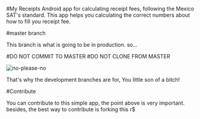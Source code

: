 
#My Receipts
Android app for calculating receipt fees, following the Mexico SAT's standard.
This app helps you calculating the correct numbers about how to fill you receipt fee.

#master branch

This branch is what is going to be in production. so...

#DO NOT COMMIT TO MASTER
#DO NOT CLONE FROM MASTER

![no-please-no](https://media.giphy.com/media/12XMGIWtrHBl5e/giphy.gif)

That's why the development branches are for, You little son of a bitch!

#Contribute

You can contribute to this simple app, the point above is very important. besides, the best way to contribute is forking this r$
